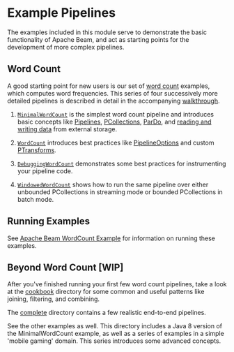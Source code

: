 <!--
    Licensed to the Apache Software Foundation (ASF) under one
    or more contributor license agreements.  See the NOTICE file
    distributed with this work for additional information
    regarding copyright ownership.  The ASF licenses this file
    to you under the Apache License, Version 2.0 (the
    "License"); you may not use this file except in compliance
    with the License.  You may obtain a copy of the License at

      http://www.apache.org/licenses/LICENSE-2.0

    Unless required by applicable law or agreed to in writing,
    software distributed under the License is distributed on an
    "AS IS" BASIS, WITHOUT WARRANTIES OR CONDITIONS OF ANY
    KIND, either express or implied.  See the License for the
    specific language governing permissions and limitations
    under the License.
-->

# Example Pipelines

The examples included in this module serve to demonstrate the basic
functionality of Apache Beam, and act as starting points for
the development of more complex pipelines.

## Word Count

A good starting point for new users is our set of
[word count](https://github.com/apache/beam/blob/master/examples/kotlin/src/main/java/org/apache/beam/examples/kotlin) examples, which computes word frequencies.  This series of four successively more detailed pipelines is described in detail in the accompanying [walkthrough](https://beam.apache.org/get-started/wordcount-example/).

1. [`MinimalWordCount`](https://github.com/apache/beam/blob/master/examples/kotlin/src/main/java/org/apache/beam/examples/kotlin/MinimalWordCount.kt) is the simplest word count pipeline and introduces basic concepts like [Pipelines](https://beam.apache.org/documentation/programming-guide/#pipeline),
[PCollections](https://beam.apache.org/documentation/programming-guide/#pcollection),
[ParDo](https://beam.apache.org/documentation/programming-guide/#transforms-pardo),
and [reading and writing data](https://beam.apache.org/documentation/programming-guide/#io) from external storage.

1. [`WordCount`](https://github.com/apache/beam/blob/master/examples/kotlin/src/main/java/org/apache/beam/examples/kotlin/WordCount.kt) introduces best practices like [PipelineOptions](https://beam.apache.org/documentation/programming-guide/#pipeline) and custom [PTransforms](https://beam.apache.org/documentation/programming-guide/#transforms-composite).

1. [`DebuggingWordCount`](https://github.com/apache/beam/blob/master/examples/kotlin/src/main/java/org/apache/beam/examples/kotlin/DebuggingWordCount.kt)
demonstrates some best practices for instrumenting your pipeline code.

1. [`WindowedWordCount`](https://github.com/apache/beam/blob/master/examples/kotlin/src/main/java/org/apache/beam/examples/kotlin/WindowedWordCount.kt) shows how to run the same pipeline over either unbounded PCollections in streaming mode or bounded PCollections in batch mode.

## Running Examples

See [Apache Beam WordCount Example](https://beam.apache.org/get-started/wordcount-example/) for information on running these examples.

## Beyond Word Count [WIP]

After you've finished running your first few word count pipelines, take a look at the [cookbook](https://github.com/apache/beam/blob/master/examples/kotlin/src/main/java/org/apache/beam/examples/kotlin/cookbook)
directory for some common and useful patterns like joining, filtering, and combining.

The [complete](https://github.com/apache/beam/blob/master/examples/kotlin/src/main/java/org/apache/beam/examples/kotlin/complete)
directory contains a few realistic end-to-end pipelines.

See the other examples as well. This directory includes a Java 8 version of the
MinimalWordCount example, as well as a series of examples in a simple 'mobile
gaming' domain. This series introduces some advanced concepts.
